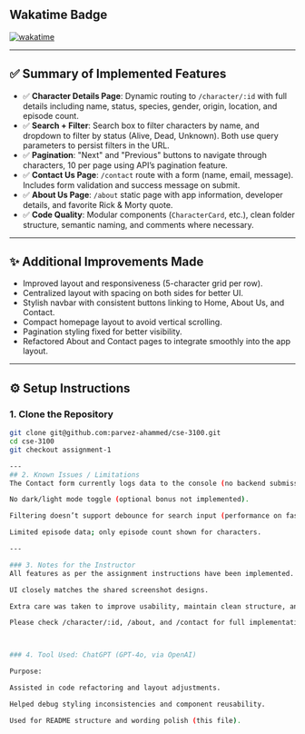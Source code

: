 
## Wakatime Badge

[![wakatime](https://wakatime.com/badge/user/7bff677b-9b77-497c-ba7d-29ffc0f02148/project/5a957cb7-f83c-424e-9c9b-fb6020734b8e.svg)](https://wakatime.com/badge/user/7bff677b-9b77-497c-ba7d-29ffc0f02148/project/5a957cb7-f83c-424e-9c9b-fb6020734b8e)

---

## ✅ Summary of Implemented Features

- ✅ **Character Details Page**: Dynamic routing to `/character/:id` with full details including name, status, species, gender, origin, location, and episode count.
- ✅ **Search + Filter**: Search box to filter characters by name, and dropdown to filter by status (Alive, Dead, Unknown). Both use query parameters to persist filters in the URL.
- ✅ **Pagination**: "Next" and "Previous" buttons to navigate through characters, 10 per page using API’s pagination feature.
- ✅ **Contact Us Page**: `/contact` route with a form (name, email, message). Includes form validation and success message on submit.
- ✅ **About Us Page**: `/about` static page with app information, developer details, and favorite Rick & Morty quote.
- ✅ **Code Quality**: Modular components (`CharacterCard`, etc.), clean folder structure, semantic naming, and comments where necessary.

---

## ✨ Additional Improvements Made

- Improved layout and responsiveness (5-character grid per row).
- Centralized layout with spacing on both sides for better UI.
- Stylish navbar with consistent buttons linking to Home, About Us, and Contact.
- Compact homepage layout to avoid vertical scrolling.
- Pagination styling fixed for better visibility.
- Refactored About and Contact pages to integrate smoothly into the app layout.

---
## ⚙️ Setup Instructions

### 1. Clone the Repository

```bash
git clone git@github.com:parvez-ahammed/cse-3100.git
cd cse-3100
git checkout assignment-1

---
## 2. Known Issues / Limitations
The Contact form currently logs data to the console (no backend submission).

No dark/light mode toggle (optional bonus not implemented).

Filtering doesn’t support debounce for search input (performance on fast typing may lag).

Limited episode data; only episode count shown for characters.

---

### 3. Notes for the Instructor
All features as per the assignment instructions have been implemented.

UI closely matches the shared screenshot designs.

Extra care was taken to improve usability, maintain clean structure, and keep code modular and readable.

Please check /character/:id, /about, and /contact for full implementation coverage.



### 4. Tool Used: ChatGPT (GPT-4o, via OpenAI)

Purpose:

Assisted in code refactoring and layout adjustments.

Helped debug styling inconsistencies and component reusability.

Used for README structure and wording polish (this file).